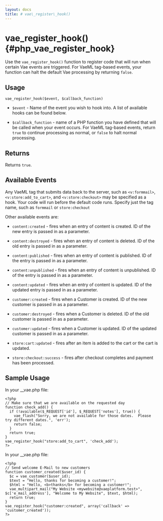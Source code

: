 ```yaml
---
layout: docs
title: # vae\_register\_hook()
---
```


# vae\_register\_hook() {#php_vae_register_hook}

Use the `vae_register_hook()` function to register code that will run
when certain Vae events are triggered. For VaeML tag-based events, your
function can halt the default Vae processing by returning `false`.

## Usage

`vae_register_hook($event, $callback_function)`

-   `$event` - Name of the event you wish to hook into. A list of
    available hooks can be found below.

-   `$callback_function` - name of a PHP function you have defined that
    will be called when your event occurs. For VaeML tag-based events,
    return `true` to continue processing as normal, or `false` to halt
    normal processing.

## Returns

Returns `true`.

## Available Events

Any VaeML tag that submits data back to the server, such as
`<v:formmail>`, `<v:store:add_to_cart>`, and `<v:store:checkout>` may be
specified as a hook. Your code will run before the default code runs.
Specify just the tag name, such as `formmail` or `store:checkout`

Other available events are:

-   `content:created` - fires when an entry of content is created. ID of
    the new entry is passed in as a parameter.

-   `content:destroyed` - fires when an entry of content is deleted. ID
    of the old entry is passed in as a parameter.

-   `content:published` - fires when an entry of content is published.
    ID of the entry is passed in as a parameter.

-   `content:unpublished` - fires when an entry of content
    is unpublished. ID of the entry is passed in as a parameter.

-   `content:updated` - fires when an entry of content is updated. ID of
    the updated entry is passed in as a parameter.

-   `customer:created` - fires when a Customer is created. ID of the new
    customer is passed in as a parameter.

-   `customer:destroyed` - fires when a Customer is deleted. ID of the
    old customer is passed in as a parameter.

-   `customer:updated` - fires when a Customer is updated. ID of the
    updated customer is passed in as a parameter.

-   `store:cart:updated` - fires after an item is added to the cart or
    the cart is updated.

-   `store:checkout:success` - fires after checkout completes and
    payment has been processed.

## Sample Usage

In your \_\_vae.php file:

    <?php
    // Make sure that we are available on the requested day
    function check_add() {
      if (!available($_REQUEST['id'], $_REQUEST['notes'], true)) {
        vae_flash("Sorry, we are not available for those dates.  Please try different dates.", 'err');
        return false;
      }
      return true;
    }
    vae_register_hook("store:add_to_cart", 'check_add'); 
    ?>

In your \_\_vae.php file:

    <?php
    // Send welcome E-Mail to new customers
    function customer_created($user_id) {
      $c = vae_customer($user_id);
      $text = "Hello, thanks for becoming a customer!";
      $html = "Hello, <b>thanks</b> for becoming a customer!";
      vae_multipart_mail("My Website <mywebsite@vaeplatform.test>", $c['e_mail_address'], "Welcome to My Website", $text, $html);
      return true;
    }
    vae_register_hook("customer:created", array('callback' => 'customer_created'));
    ?>
